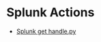 

 # Splunk Actions 

* [Splunk get handle.py](https://github.com/unskript/Awesome-CloudOps-Automation/tree/master/Splunk/legos/splunk_get_handle) 
